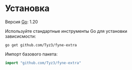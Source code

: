 # Установка
Версия [Go](https://go.dev/dl/): 1.20

Используйте стандартные инструменты Go для установки зависисмости:
```
go get github.com/Tyz3/fyne-extra
```

Импорт базового пакета:
```go
import "github.com/Tyz3/fyne-extra"
```
